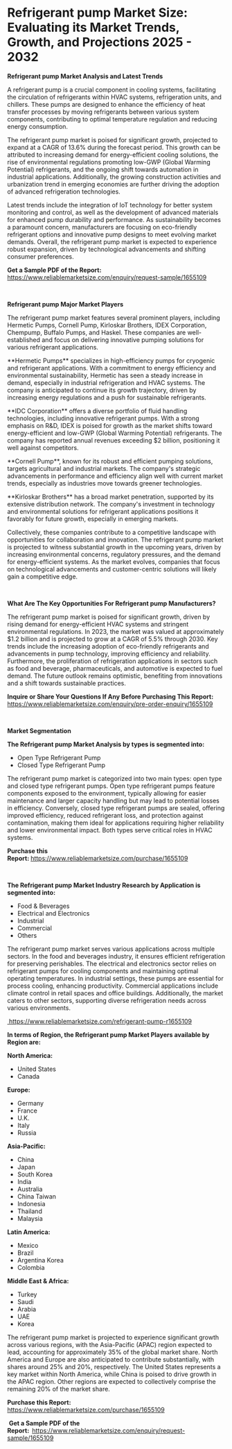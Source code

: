 <p><h1>Refrigerant pump Market Size: Evaluating its Market Trends, Growth, and Projections 2025 - 2032</h1></p><p><strong>Refrigerant pump Market Analysis and Latest Trends</strong></p>
<p><p>A refrigerant pump is a crucial component in cooling systems, facilitating the circulation of refrigerants within HVAC systems, refrigeration units, and chillers. These pumps are designed to enhance the efficiency of heat transfer processes by moving refrigerants between various system components, contributing to optimal temperature regulation and reducing energy consumption.</p><p>The refrigerant pump market is poised for significant growth, projected to expand at a CAGR of 13.6% during the forecast period. This growth can be attributed to increasing demand for energy-efficient cooling solutions, the rise of environmental regulations promoting low-GWP (Global Warming Potential) refrigerants, and the ongoing shift towards automation in industrial applications. Additionally, the growing construction activities and urbanization trend in emerging economies are further driving the adoption of advanced refrigeration technologies. </p><p>Latest trends include the integration of IoT technology for better system monitoring and control, as well as the development of advanced materials for enhanced pump durability and performance. As sustainability becomes a paramount concern, manufacturers are focusing on eco-friendly refrigerant options and innovative pump designs to meet evolving market demands. Overall, the refrigerant pump market is expected to experience robust expansion, driven by technological advancements and shifting consumer preferences.</p></p>
<p><strong>Get a Sample PDF of the Report:&nbsp;</strong> <a href="https://www.reliablemarketsize.com/enquiry/request-sample/1655109?utm_campaign=2628&utm_medium=2&utm_source=Github&utm_content=ia&utm_term=18042025&utm_id=refrigerant-pump">https://www.reliablemarketsize.com/enquiry/request-sample/1655109</a></p>
<p>&nbsp;</p>
<p><strong>Refrigerant pump Major Market Players</strong></p>
<p><p>The refrigerant pump market features several prominent players, including Hermetic Pumps, Cornell Pump, Kirloskar Brothers, IDEX Corporation, Chempump, Buffalo Pumps, and Haskel. These companies are well-established and focus on delivering innovative pumping solutions for various refrigerant applications.</p><p>**Hermetic Pumps** specializes in high-efficiency pumps for cryogenic and refrigerant applications. With a commitment to energy efficiency and environmental sustainability, Hermetic has seen a steady increase in demand, especially in industrial refrigeration and HVAC systems. The company is anticipated to continue its growth trajectory, driven by increasing energy regulations and a push for sustainable refrigerants.</p><p>**IDC Corporation** offers a diverse portfolio of fluid handling technologies, including innovative refrigerant pumps. With a strong emphasis on R&D, IDEX is poised for growth as the market shifts toward energy-efficient and low-GWP (Global Warming Potential) refrigerants. The company has reported annual revenues exceeding $2 billion, positioning it well against competitors.</p><p>**Cornell Pump**, known for its robust and efficient pumping solutions, targets agricultural and industrial markets. The company's strategic advancements in performance and efficiency align well with current market trends, especially as industries move towards greener technologies.</p><p>**Kirloskar Brothers** has a broad market penetration, supported by its extensive distribution network. The company's investment in technology and environmental solutions for refrigerant applications positions it favorably for future growth, especially in emerging markets.</p><p>Collectively, these companies contribute to a competitive landscape with opportunities for collaboration and innovation. The refrigerant pump market is projected to witness substantial growth in the upcoming years, driven by increasing environmental concerns, regulatory pressures, and the demand for energy-efficient systems. As the market evolves, companies that focus on technological advancements and customer-centric solutions will likely gain a competitive edge.</p></p>
<p>&nbsp;</p>
<p><strong>What Are The Key Opportunities For Refrigerant pump Manufacturers?</strong></p>
<p><p>The refrigerant pump market is poised for significant growth, driven by rising demand for energy-efficient HVAC systems and stringent environmental regulations. In 2023, the market was valued at approximately $1.2 billion and is projected to grow at a CAGR of 5.5% through 2030. Key trends include the increasing adoption of eco-friendly refrigerants and advancements in pump technology, improving efficiency and reliability. Furthermore, the proliferation of refrigeration applications in sectors such as food and beverage, pharmaceuticals, and automotive is expected to fuel demand. The future outlook remains optimistic, benefiting from innovations and a shift towards sustainable practices.</p></p>
<p><strong>Inquire or Share Your Questions If Any Before Purchasing This Report:</strong> <a href="https://www.reliablemarketsize.com/enquiry/pre-order-enquiry/1655109?utm_campaign=2628&utm_medium=2&utm_source=Github&utm_content=ia&utm_term=18042025&utm_id=refrigerant-pump">https://www.reliablemarketsize.com/enquiry/pre-order-enquiry/1655109</a></p>
<p>&nbsp;</p>
<p><strong>Market Segmentation</strong></p>
<p><strong>The Refrigerant pump Market Analysis by types is segmented into:</strong></p>
<p><ul><li>Open Type Refrigerant Pump</li><li>Closed Type Refrigerant Pump</li></ul></p>
<p><p>The refrigerant pump market is categorized into two main types: open type and closed type refrigerant pumps. Open type refrigerant pumps feature components exposed to the environment, typically allowing for easier maintenance and larger capacity handling but may lead to potential losses in efficiency. Conversely, closed type refrigerant pumps are sealed, offering improved efficiency, reduced refrigerant loss, and protection against contamination, making them ideal for applications requiring higher reliability and lower environmental impact. Both types serve critical roles in HVAC systems.</p></p>
<p><strong>Purchase this Report:&nbsp;</strong><a href="https://www.reliablemarketsize.com/purchase/1655109?utm_campaign=2628&utm_medium=2&utm_source=Github&utm_content=ia&utm_term=18042025&utm_id=refrigerant-pump">https://www.reliablemarketsize.com/purchase/1655109</a></p>
<p>&nbsp;</p>
<p><strong>The Refrigerant pump Market Industry Research by Application is segmented into:</strong></p>
<p><ul><li>Food & Beverages</li><li>Electrical and Electronics</li><li>Industrial</li><li>Commercial</li><li>Others</li></ul></p>
<p><p>The refrigerant pump market serves various applications across multiple sectors. In the food and beverages industry, it ensures efficient refrigeration for preserving perishables. The electrical and electronics sector relies on refrigerant pumps for cooling components and maintaining optimal operating temperatures. In industrial settings, these pumps are essential for process cooling, enhancing productivity. Commercial applications include climate control in retail spaces and office buildings. Additionally, the market caters to other sectors, supporting diverse refrigeration needs across various environments.</p></p>
<p><a href="https://www.reliablemarketsize.com/refrigerant-pump-r1655109?utm_campaign=2628&utm_medium=2&utm_source=Github&utm_content=ia&utm_term=18042025&utm_id=refrigerant-pump">&nbsp;https://www.reliablemarketsize.com/refrigerant-pump-r1655109</a></p>
<p><strong>In terms of Region, the Refrigerant pump Market Players available by Region are:</strong></p>
<p>
    <p> <strong> North America: </strong>
        <ul>
            <li>United States</li>
            <li>Canada</li>
        </ul>
        </p> 
    <p> <strong> Europe: </strong>
        <ul>
            <li>Germany</li>
            <li>France</li>
            <li>U.K.</li>
            <li>Italy</li>
            <li>Russia</li>
        </ul>
        </p> 
    <p> <strong> Asia-Pacific: </strong>
        <ul>
            <li>China</li>
            <li>Japan</li>
            <li>South Korea</li>
            <li>India</li>
            <li>Australia</li>
            <li>China Taiwan</li>
            <li>Indonesia</li>
            <li>Thailand</li>
            <li>Malaysia</li>
        </ul>
        </p> 
    <p> <strong> Latin America: </strong>
        <ul>
            <li>Mexico</li>
            <li>Brazil</li>
            <li>Argentina Korea</li>
            <li>Colombia</li>
        </ul>
        </p> 
    <p> <strong> Middle East & Africa: </strong>
        <ul>
            <li>Turkey</li>
            <li>Saudi</li>
            <li>Arabia</li>
            <li>UAE</li>
            <li>Korea</li>
        </ul>
    </p>
    </p>
<p><p>The refrigerant pump market is projected to experience significant growth across various regions, with the Asia-Pacific (APAC) region expected to lead, accounting for approximately 35% of the global market share. North America and Europe are also anticipated to contribute substantially, with shares around 25% and 20%, respectively. The United States represents a key market within North America, while China is poised to drive growth in the APAC region. Other regions are expected to collectively comprise the remaining 20% of the market share.</p></p>
<p><strong>Purchase this Report: </strong><a href="https://www.reliablemarketsize.com/purchase/1655109?utm_campaign=2628&utm_medium=2&utm_source=Github&utm_content=ia&utm_term=18042025&utm_id=refrigerant-pump">https://www.reliablemarketsize.com/purchase/1655109</a></p>
<p>&nbsp;<strong>Get a Sample PDF of the Report:&nbsp;&nbsp;</strong><a href="https://www.reliablemarketsize.com/enquiry/request-sample/1655109?utm_campaign=2628&utm_medium=2&utm_source=Github&utm_content=ia&utm_term=18042025&utm_id=refrigerant-pump">https://www.reliablemarketsize.com/enquiry/request-sample/1655109</a></p>
<p><strong></strong></p>
<p><p></p><p></p><p></p></p>